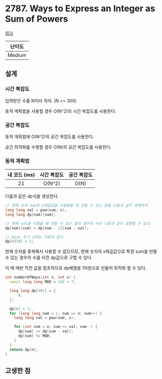 # 2787. Ways to Express an Integer as Sum of Powers

[링크](https://leetcode.com/problems/ways-to-express-an-integer-as-sum-of-powers/description/)

| 난이도 |
| :----: |
| Medium |

## 설계

### 시간 복잡도

입력받은 수를 N이라 하자. (N <= 300)

동적 계획법을 사용할 경우 O(N^2)의 시간 복잡도를 사용한다.

### 공간 복잡도

동적 계획법에 O(N^2)의 공간 복잡도를 사용한다.

공간 최적화를 수행할 경우 O(N)의 공간 복잡도를 사용한다.

### 동적 계획법

| 내 코드 (ms) | 시간 복잡도 | 공간 복잡도 |
| :----------: | :---------: | :---------: |
|      21      |   O(N^2)    |    O(N)     |

다음과 같은 dp식을 생성한다.

```cpp
// 현재 숫자 num의 x제곱값을 사용했을 때 만들 수 있는 합을 다음과 같이 표현하자
long long val = pow(num, x);
long long dp[num][sum];

// 현재 val을 더했을 때 만들 수 있는 합의 경우의 수는 다음과 같이 표현할 수 있다.
dp[num][sum] = dp[num - 1][sum - val];

// base 초기 상태는 다음과 같다.
dp[0][0] = 1;
```

현재 숫자를 중복해서 사용할 수 없으므로, 현재 숫자의 x제곱값으로 특정 sum을 만들 수 있는 경우의 수를 이전 dp값으로 구할 수 있다.

이 때 매번 직전 값을 참조하므로 dp배열을 1차원으로 만들어 최적화 할 수 있다.

```cpp
int numberOfWays(int n, int x) {
  const long long MOD = 1e9 + 7;

  long long dp[301] = {
      0,
  };

  dp[0] = 1;
  for (long long num = 1; num <= n; num++) {
    long long val = pow(num, x);

    for (int sum = n; sum >= val; sum--) {
      dp[sum] += dp[sum - val];
      dp[sum] %= MOD;
    }
  }
  return dp[n];
}
```

## 고생한 점
